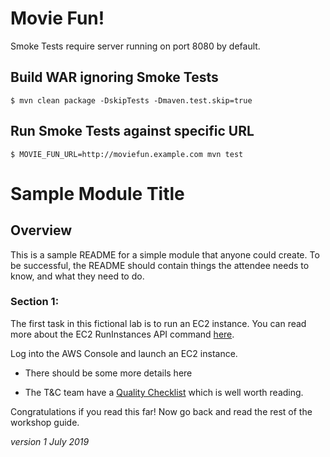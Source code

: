 # Movie Fun!

Smoke Tests require server running on port 8080 by default.

## Build WAR ignoring Smoke Tests

```
$ mvn clean package -DskipTests -Dmaven.test.skip=true
```

## Run Smoke Tests against specific URL

```
$ MOVIE_FUN_URL=http://moviefun.example.com mvn test
```


# Sample Module Title
## Overview
This is a sample README for a simple module that anyone could create. To be successful, the README should contain things the attendee needs to know, and what they need to do.

### Section 1:
The first task in this fictional lab is to run an EC2 instance. You can read more about the EC2 RunInstances API command [here](https://docs.aws.amazon.com/AWSEC2/latest/APIReference/API_RunInstances.html).

Log into the AWS Console and launch an EC2 instance.

* There should be some more details here

* The T&C team have a [Quality Checklist](https://w.amazon.com/bin/view/AWS_Training_and_Certification/Curriculum_Development/QualityChecklist/) which is well worth reading.


Congratulations if you read this far! Now go back and read the rest of the workshop guide.

_version 1 July 2019_
